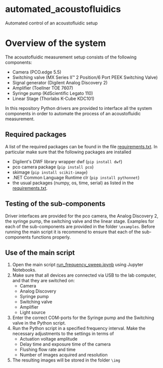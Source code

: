 # automated_acoustofluidics
Automated control of an acoustofluidic setup

# Overview of the system
The acoustofluidic measurement setup consists of the following components:
- Camera (PCO.edge 5.5) 
- Switching valve (MX Series II™ 2 Position/6 Port PEEK Switching Valve)
- Signal generator (Digilent Analog Discovery 2)
- Amplifier (Toellner TOE 7607)
- Syringe pump (KdScientific Legato 110)
- Linear Stage (Thorlabs K-Cube KDC101)

In this repository Python drivers are provided to interface all the system components in order to automate the process of an acoustofluidic measurement.

## Required packages
A list of the required packages can be found in the file [requirements.txt](https://github.com/fabianlickert/automated_acoustofluidics/blob/main/requirements.txt). In particular make sure that the following packages are installed

- Digilent's DWF library wrapper dwf (`pip install dwf`)
- pco camera package (`pip install pco`)
- skimage (`pip install scikit-image`)
- .NET Common Language Runtime clr (`pip install pythonnet`)
- the usual packages (numpy, os, time, serial) as listed in the [requirements.txt](https://github.com/fabianlickert/automated_acoustofluidics/blob/main/requirements.txt).

## Testing of the sub-components
Driver interfaces are provided for the pco camera, the Analog Discovery 2, the syringe pump, the switching valve and the linear stage. Examples for each of the sub-components are provided in the folder `\examples`. Before running the main script it is recommend to ensure that each of the sub-components functions properly.

## Use of the main script
1.	Open the main script [run_frequency_sweep.ipynb](https://github.com/fabianlickert/automated_acoustofluidics/blob/main/run_frequency_sweep.ipynb) using Jupyter Notebooks.
2.	Make sure that all devices are connected via USB to the lab computer, and that they are switched on:
    -	Camera
    -	Analog Discovery
    -	Syringe pump
    -	Switching valve
    -	Amplifier
    -	Light source
3.	Enter the correct COM-ports for the Syringe pump and the Switching valve in the Python script.
4.	Run the Python script in a specified frequency interval. Make the necessary adjustments to the settings in terms of
    -	Actuation voltage amplitude
    -	Delay time and exposure time of the camera
    -	Flushing flow rate and time
    -	Number of images acquired and resolution
5.	The resulting images will be stored in the folder `\img`
